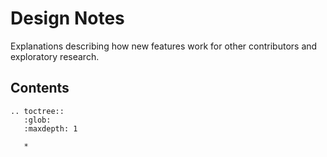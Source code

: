 # Design Notes

Explanations describing how new features work for other contributors and exploratory research.

## Contents

```eval_rst
.. toctree::
   :glob:
   :maxdepth: 1
   
   *
```
